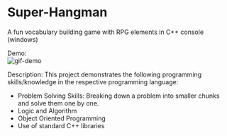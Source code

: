 # Super-Hangman
A fun vocabulary building game with RPG elements in C++ console (windows)

Demo:    
![gif-demo](https://lh3.googleusercontent.com/cJjQnRmaMxF2P8kh0Gx7gN1HdSL0RIV_pvHyK52qqeUcQj1ySP7c8Bf0FCpcUqXkbzYDQN2sOEAN "gif-demo")

Description:
This project demonstrates the following programming skills/knowledge in the respective programming language:
 - Problem Solving Skills: Breaking down a problem into smaller chunks and solve them one by one.
 - Logic and Algorithm
 - Object Oriented Programming
 - Use of standard C++ libraries
